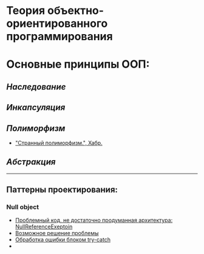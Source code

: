 # Теория объектно-ориентированного программирования

# **Основные принципы ООП:**

## ***Наследование***

## ***Инкапсуляция***

## ***Полиморфизм***

-  ["Странный полиморфизм.", Хабр.](https://habr.com/ru/post/706450/)

## *Абстракция*

---
## **Паттерны проектирования:**

### Null object
- [Проблемный код, не достаточно продуманная архитектура: NullReferenceExeptoin](https://github.com/NazarovIlya/TheoryOfOOP/commit/e485778915275bd8c1f51bea213943350ab46f66)
- [Возможное решение проблемы](https://github.com/NazarovIlya/TheoryOfOOP/commit/ff8952c5e8baa920b9517ec071a94198c9d7a0e5)
- [Обработка ошибки блоком try-catch](https://github.com/NazarovIlya/TheoryOfOOP/commit/897aa54cb763c9544c0fcdac1aa283e6a7646318)
- []()


